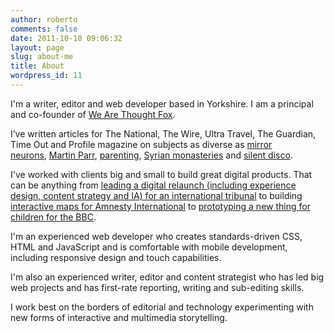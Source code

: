 ```yaml
---
author: roberto
comments: false
date: 2011-10-10 09:06:32
layout: page
slug: about-me
title: About
wordpress_id: 11
---
```


I'm a writer, editor and web developer based in Yorkshire. I am a principal and co-founder of <a href="http://wearethoughtfox.com/">We Are Thought Fox</a>. 

I’ve written articles for The National, The Wire, Ultra Travel, The Guardian, Time Out and Profile magazine on subjects as diverse as [mirror neurons](http://www.thenational.ae/news/uae-news/science/mirror-mirror-in-the-brain), [Martin Parr](http://www.thenational.ae/arts-culture/art/a-lens-on-luxury), [parenting](http://www.thenational.ae/lifestyle/the-bonding-ritual-known-as-the-family-snapshot), [Syrian monasteries](http://www.thenational.ae/lifestyle/travel/a-twist-of-faith-in-the-syrian-desert) and [silent disco](http://www.thenational.ae/arts-culture/music/a-quiet-night-out).
	
I've worked with clients big and small to build great digital products. That can be anything from [leading a digital relaunch  (including experience design, content strategy and IA) for an international tribunal](http://www.stl-tsl.org/) to building [interactive maps for Amnesty International](http://www.amnesty.org/en/news/death-penalty-2011-alarming-levels-executions-few-countries-kill-2012-03-27) to [prototyping a new thing for children for the BBC](http://www.bbc.co.uk/partnersandsuppliers/connectedstudio/events/cbeebies.html).  

I'm an experienced web developer who creates standards-driven CSS, HTML and JavaScript and is comfortable with mobile development, including responsive design and touch capabilities.

I'm also an experienced writer, editor and content strategist who has led big web projects and has first-rate reporting, writing and sub-editing skills.  

I work best on the borders of editorial and technology experimenting with new forms of interactive and multimedia storytelling.   



